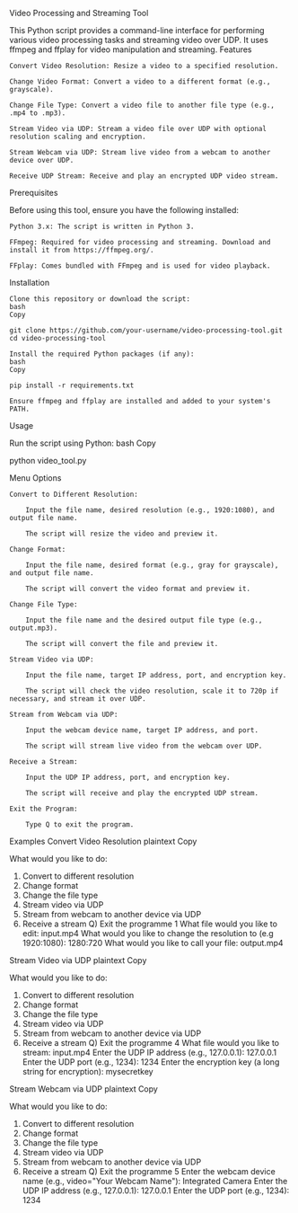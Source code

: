 Video Processing and Streaming Tool

This Python script provides a command-line interface for performing various video processing tasks and streaming video over UDP. It uses ffmpeg and ffplay for video manipulation and streaming.
Features

    Convert Video Resolution: Resize a video to a specified resolution.

    Change Video Format: Convert a video to a different format (e.g., grayscale).

    Change File Type: Convert a video file to another file type (e.g., .mp4 to .mp3).

    Stream Video via UDP: Stream a video file over UDP with optional resolution scaling and encryption.

    Stream Webcam via UDP: Stream live video from a webcam to another device over UDP.

    Receive UDP Stream: Receive and play an encrypted UDP video stream.

Prerequisites

Before using this tool, ensure you have the following installed:

    Python 3.x: The script is written in Python 3.

    FFmpeg: Required for video processing and streaming. Download and install it from https://ffmpeg.org/.

    FFplay: Comes bundled with FFmpeg and is used for video playback.

Installation

    Clone this repository or download the script:
    bash
    Copy

    git clone https://github.com/your-username/video-processing-tool.git
    cd video-processing-tool

    Install the required Python packages (if any):
    bash
    Copy

    pip install -r requirements.txt

    Ensure ffmpeg and ffplay are installed and added to your system's PATH.

Usage

Run the script using Python:
bash
Copy

python video_tool.py

Menu Options

    Convert to Different Resolution:

        Input the file name, desired resolution (e.g., 1920:1080), and output file name.

        The script will resize the video and preview it.

    Change Format:

        Input the file name, desired format (e.g., gray for grayscale), and output file name.

        The script will convert the video format and preview it.

    Change File Type:

        Input the file name and the desired output file type (e.g., output.mp3).

        The script will convert the file and preview it.

    Stream Video via UDP:

        Input the file name, target IP address, port, and encryption key.

        The script will check the video resolution, scale it to 720p if necessary, and stream it over UDP.

    Stream from Webcam via UDP:

        Input the webcam device name, target IP address, and port.

        The script will stream live video from the webcam over UDP.

    Receive a Stream:

        Input the UDP IP address, port, and encryption key.

        The script will receive and play the encrypted UDP stream.

    Exit the Program:

        Type Q to exit the program.

Examples
Convert Video Resolution
plaintext
Copy

What would you like to do:
 1) Convert to different resolution
 2) Change format
 3) Change the file type
 4) Stream video via UDP
 5) Stream from webcam to another device via UDP
 6) Receive a stream
 Q) Exit the programme
1
What file would you like to edit: input.mp4
What would you like to change the resolution to (e.g 1920:1080): 1280:720
What would you like to call your file: output.mp4

Stream Video via UDP
plaintext
Copy

What would you like to do:
 1) Convert to different resolution
 2) Change format
 3) Change the file type
 4) Stream video via UDP
 5) Stream from webcam to another device via UDP
 6) Receive a stream
 Q) Exit the programme
4
What file would you like to stream: input.mp4
Enter the UDP IP address (e.g., 127.0.0.1): 127.0.0.1
Enter the UDP port (e.g., 1234): 1234
Enter the encryption key (a long string for encryption): mysecretkey

Stream Webcam via UDP
plaintext
Copy

What would you like to do:
 1) Convert to different resolution
 2) Change format
 3) Change the file type
 4) Stream video via UDP
 5) Stream from webcam to another device via UDP
 6) Receive a stream
 Q) Exit the programme
5
Enter the webcam device name (e.g., video="Your Webcam Name"): Integrated Camera
Enter the UDP IP address (e.g., 127.0.0.1): 127.0.0.1
Enter the UDP port (e.g., 1234): 1234
